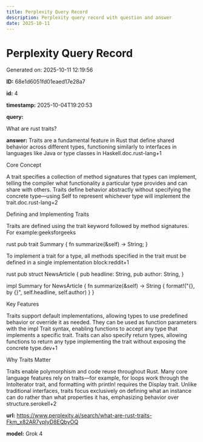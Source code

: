 ```yaml
---
title: Perplexity Query Record
description: Perplexity query record with question and answer
date: 2025-10-11
---
```


# Perplexity Query Record

Generated on: 2025-10-11 12:19:56

**ID:** 68e1d6051fd01eaed17e28a7

**id:** 4

**timestamp:** 2025-10-04T19:20:53

**query:**

What are rust traits?

**answer:** Traits are a fundamental feature in Rust that define shared behavior across different types, functioning similarly to interfaces in languages like Java or type classes in Haskell.doc.rust-lang+1

Core Concept

A trait specifies a collection of method signatures that types can implement, telling the compiler what functionality a particular type provides and can share with others. Traits define behavior abstractly without specifying the concrete type—using Self to represent whichever type will implement the trait.doc.rust-lang+2

Defining and Implementing Traits

Traits are defined using the trait keyword followed by method signatures. For example:geeksforgeeks

rust
pub trait Summary {
    fn summarize(&self) -> String;
}


To implement a trait for a type, all methods specified in the trait must be defined in a single implementation block:reddit+1

rust
pub struct NewsArticle {
    pub headline: String,
    pub author: String,
}

impl Summary for NewsArticle {
    fn summarize(&self) -> String {
        format!("{}, by {}", self.headline, self.author)
    }
}

Key Features

Traits support default implementations, allowing types to use predefined behavior or override it as needed. They can be used as function parameters with the impl Trait syntax, enabling functions to accept any type that implements a specific trait. Traits can also specify return types, allowing functions to return any type implementing the trait without exposing the concrete type.dev+1

Why Traits Matter

Traits enable polymorphism and code reuse throughout Rust. Many core language features rely on traits—for example, for loops work through the IntoIterator trait, and formatting with println! requires the Display trait. Unlike traditional interfaces, traits focus exclusively on defining what an instance can do rather than what properties it has, emphasizing behavior over structure.serokell+2

**url:** https://www.perplexity.ai/search/what-are-rust-traits-Fkm_x82AR7ypIyD8EQbyOQ

**model:** Grok 4


